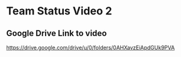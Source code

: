 # Team Status Video 2

## Google Drive Link to video
https://drive.google.com/drive/u/0/folders/0AHXavzEiApdGUk9PVA
